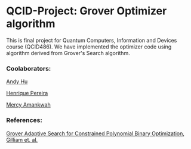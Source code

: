 # QCID-Project: Grover Optimizer algorithm
This is final project for Quantum Computers, Information and Devices course (QCID486). We have implemented the optimizer code using algorithm derived from Grover's Search algorithm.

### Coolaborators:

[Andy Hu](https://github.com/andyhu831)

[Henrique Pereira](https://github.com/henriqueop486)

[Mercy Amankwah](https://github.com/ladyjulia)

### References:
[Grover Adaptive Search for Constrained Polynomial Binary Optimization, Gilliam et. al.](https://arxiv.org/abs/1911.04088)

